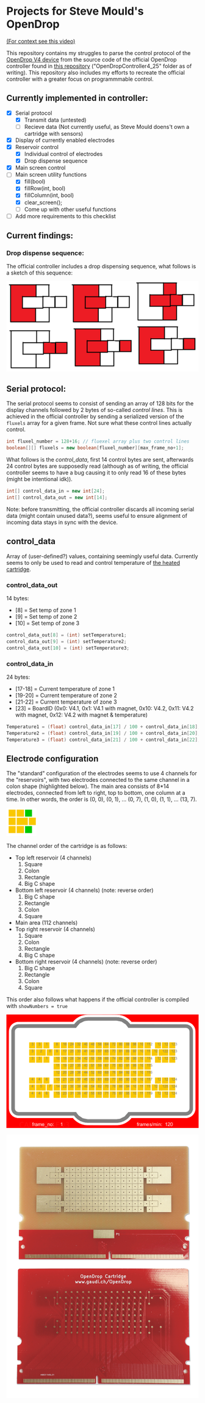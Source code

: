 # Projects for Steve Mould's OpenDrop

[(For context see this video)](https://www.youtube.com/watch?v=rf-efIZI_Dg)

This repository contains my struggles to parse the control protocol of the [OpenDrop V4 device](https://gaudishop.ch/index.php/product-category/opendrop/) from the source code of the official OpenDrop controller found in [this repository](https://github.com/GaudiLabs/OpenDrop) ("OpenDropController4_25" folder as of writing). This repository also includes my efforts to recreate the official controller with a greater focus on programmmable control.

## Currently implemented in controller:

- [x] Serial protocol
  - [x] Transmit data (untested)
  - [ ] Recieve data (Not currently useful, as Steve Mould doens't own a cartridge with sensors)
- [x] Display of currently enabled electrodes
- [x] Reservoir control
  - [x] Individual control of electrodes
  - [x] Drop dispense sequence
- [x] Main screen control
- [ ] Main screen utility functions
  - [x] fill(bool)
  - [x] fillRow(int, bool)
  - [x] fillColumn(int, bool)
  - [x] clear_screen();
  - [ ] Come up with other useful functions
- [ ] Add more requirements to this checklist

## Current findings:

### Drop dispense sequence:

The official controller includes a drop dispensing sequence, what follows is a sketch of this sequence:

![Sketch of the drop dispensing sequence](docsMedia/dispense.png)

## Serial protocol:

The serial protocol seems to consist of sending an array of 128 bits for the display channels followed by 2 bytes of so-called _control lines_. This is achieved in the official controller by sending a serialized version of the `fluxels` array for a given frame. Not sure what these control lines actually control.

```java
int fluxel_number = 128+16; // fluexel array plus two control lines
boolean[][] fluxels = new boolean[fluxel_number][max_frame_no+1];
```

What follows is the _control_data_, first 14 control bytes are sent, afterwards 24 control bytes are supposedly read (although as of writing, the official controller seems to have a bug causing it to only read 16 of these bytes (might be intentional idk)).

```java
int[] control_data_in = new int[24];
int[] control_data_out = new int[14];
```

Note: before transmitting, the official controller discards all incoming serial data (might contain unused data?), seems useful to ensure alignment of incoming data stays in sync with the device.

## control_data

Array of (user-defined?) values, containing seemingly useful data. Currently seems to only be used to read and control temperature of [the heated cartridge](https://gaudishop.ch/index.php/product/opendrop-v4-cartridge-heated-pads/).

### control_data_out

14 bytes:

- [8] = Set temp of zone 1
- [9] = Set temp of zone 2
- [10] = Set temp of zone 3

```java
control_data_out[8] = (int) setTemperature1;
control_data_out[9] = (int) setTemperature2;
control_data_out[10] = (int) setTemperature3;
```

### control_data_in

24 bytes:

- [17-18] = Current temperature of zone 1
- [19-20] = Current temperature of zone 2
- [21-22] = Current temperature of zone 3
- [23] = BoardID (0x0: V4.1, 0x1: V4.1 with magnet, 0x10: V4.2, 0x11: V4.2 with magnet, 0x12: V4.2 with magnet & temperature)

```java
Temperature1 = (float) control_data_in[17] / 100 + control_data_in[18];
Temperature2 = (float) control_data_in[19] / 100 + control_data_in[20];
Temperature3 = (float) control_data_in[21] / 100 + control_data_in[22];
```

## Electrode configuration

The "standard" configuration of the electrodes seems to use 4 channels for the "reservoirs", with two electrodes connected to the same channel in a colon shape (highlighted below). The main area consists of 8\*14 electrodes, connected from left to right, top to bottom, one column at a time. In other words, the order is (0, 0), (0, 1), ... (0, 7), (1, 0), (1, 1), ... (13, 7).

![These two electrodes are connected to the same channel](docsMedia/dispense_pads_connected.png)

The channel order of the cartridge is as follows:

- Top left reservoir (4 channels)
  1.  Square
  2.  Colon
  3.  Rectangle
  4.  Big C shape
- Bottom left reservoir (4 channels) (note: reverse order)
  1.  Big C shape
  2.  Rectangle
  3.  Colon
  4.  Square
- Main area (112 channels)
- Top right reservoir (4 channels)
  1.  Square
  2.  Colon
  3.  Rectangle
  4.  Big C shape
- Bottom right reservoir (4 channels) (note: reverse order)
  1.  Big C shape
  2.  Rectangle
  3.  Colon
  4.  Square

This order also follows what happens if the official controller is compiled with `showNumbers = true`

![Photo of the official controller with show number enabled](docsMedia/electrodes_show_numbers.png)

![Photo of the two sides of the cartridge pcb, clearly showing the pcb traces](docsMedia/ElectrodeArray.jpg)
